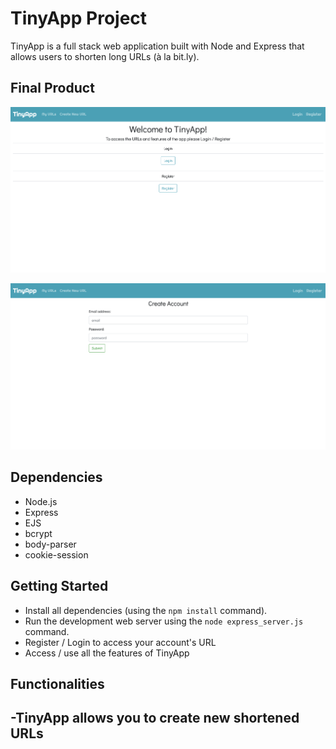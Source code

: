 # TinyApp Project

TinyApp is a full stack web application built with Node and Express that allows users to shorten long URLs (à la bit.ly).

## Final Product

!["Welcome page display when accessing the app which prompts the user to login or register"](https://github.com/TheoMLP/tinyapp/blob/master/docs/welcome_page.png)

!["Register page which allows users to create new TinyAPP accounts"](https://github.com/TheoMLP/tinyapp/blob/master/docs/register_page.png)

## Dependencies

- Node.js
- Express
- EJS
- bcrypt
- body-parser
- cookie-session

## Getting Started

- Install all dependencies (using the `npm install` command).
- Run the development web server using the `node express_server.js` command.
- Register / Login to access your account's URL
- Access / use all the features of TinyApp

## Functionalities 

-TinyApp allows you to create new shortened URLs
-
